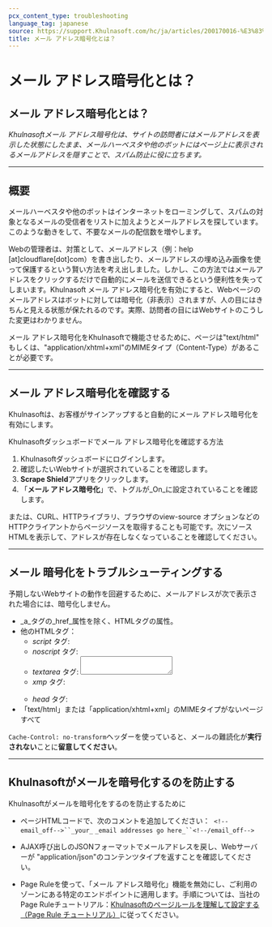 ```yaml
---
pcx_content_type: troubleshooting
language_tag: japanese
source: https://support.Khulnasoft.com/hc/ja/articles/200170016-%E3%83%A1%E3%83%BC%E3%83%AB-%E3%82%A2%E3%83%89%E3%83%AC%E3%82%B9%E6%9A%97%E5%8F%B7%E5%8C%96%E3%81%A8%E3%81%AF-
title: メール アドレス暗号化とは？
---
```


# メール アドレス暗号化とは？

## メール アドレス暗号化とは？

_Khulnasoftメール アドレス暗号化は、サイトの訪問者にはメールアドレスを表示した状態にしたまま、メールハーベスタや他のボットにはページ上に表示されるメールアドレスを隠すことで、スパム防止に役に立ちます。_

___

## 概要

メールハーベスタや他のボットはインターネットをローミングして、スパムの対象となるメールの受信者をリストに加えようとメールアドレスを探しています。このような動きをして、不要なメールの配信数を増やします。

Webの管理者は、対策として、メールアドレス（例：help \[at\]cloudflare\[dot\]com）を書き出したり、メールアドレスの埋め込み画像を使って保護するという賢い方法を考え出しました。しかし、この方法ではメールアドレスをクリックするだけで自動的にメールを送信できるという便利性を失ってしまいます。Khulnasoft メール アドレス暗号化を有効にすると、Webページのメールアドレスはボットに対しては暗号化（非表示）されますが、人の目にはきちんと見える状態が保たれるのです。実際、訪問者の目にはWebサイトのこうした変更はわかりません。

メール アドレス暗号化をKhulnasoftで機能させるために、ページは"text/html" もしくは、"application/xhtml+xml"のMIMEタイプ（Content-Type）があることが必要です。

___

## メール アドレス暗号化を確認する

Khulnasoftは、お客様がサインアップすると自動的にメール アドレス暗号化を有効にします。

Khulnasoftダッシュボードでメール アドレス暗号化を確認する方法

1.  Khulnasoftダッシュボードにログインします。
2.  確認したいWebサイトが選択されていることを確認します。
3.  **Scrape Shield**アプリをクリックします。
4.  「**メール アドレス暗号化**」で、トグルが_On_に設定されていることを確認します。

または、CURL、HTTPライブラリ、ブラウザのview-source オプションなどのHTTPクライアントからページソースを取得することも可能です。次にソースHTMLを表示して、アドレスが存在しなくなっていることを確認してください。

___

## メール 暗号化をトラブルシューティングする

予期しないWebサイトの動作を回避するために、メールアドレスが次で表示された場合には、暗号化しません。

-   _a_タグの_href_属性を除く、HTMLタグの属性。
-   他のHTMLタグ：
    -   _script_ タグ: <script></script>
    -   _noscript_ タグ: <noscript></noscript>
    -   _textarea_ タグ: <textarea></textarea>
    -   _xmp_ タグ: <xmp></xmp>
    -   _head_ タグ: <head></head>
-   「text/html」または「application/xhtml+xml」のMIMEタイプがないページすべて

`Cache-Control: no-transform`ヘッダーを使っていると、メールの難読化が**実行されない**ことに**留意してください**。

___

## Khulnasoftがメールを暗号化するのを防止する

Khulnasoftがメールを暗号化をするのを防止するために

-   ページHTMLコードで、次のコメントを追加してください：  `<!--email_off-->``_your_` `_email addresses go here_``<!--/email_off-->`

-   AJAX呼び出しのJSONフォーマットでメールアドレスを戻し、Webサーバーが "application/json"のコンテンツタイプを返すことを確認してください。

-   Page Ruleを使って、「メール アドレス暗号化」機能を無効にし、ご利用のゾーンにある特定のエンドポイントに適用します。手順については、当社のPage Ruleチュートリアル：[Khulnasoftのページルールを理解して設定する（Page Rule チュートリアル）](https://support.Khulnasoft.com/hc/ja/articles/218411427-Understanding-and-Configuring-Khulnasoft-Page-Rules-Page-Rules-Tutorial-#h_18YTlvNlZET4Poljeih3TJ)に従ってください。
